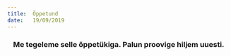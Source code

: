 ```yaml
---
title:  Õppetund
date:   19/09/2019
---
```


### <center>Me tegeleme selle õppetükiga. Palun proovige hiljem uuesti.</center>